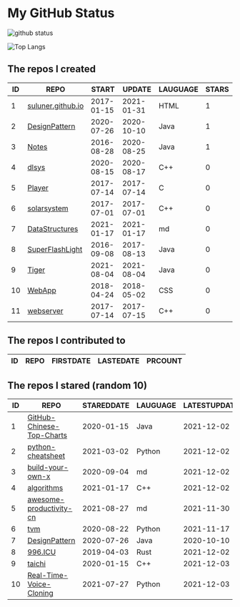 # My GitHub Status

<img src="https://github-readme-stats-1.yihong0618.vercel.app/api?username=ThaddeusJiang&show_icons=true&&&hide_title=true&count_private=true" alt="github status" />

![Top Langs](https://github-readme-stats-1.yihong0618.vercel.app/api/top-langs/?username=ThaddeusJiang&layout=compact)

<!--START_SECTION:my_github-->
## The repos I created
| ID |                               REPO                                |   START    |   UPDATE   | LAUGUAGE | STARS |
|----|-------------------------------------------------------------------|------------|------------|----------|-------|
|  1 | [suluner.github.io](https://github.com/suluner/suluner.github.io) | 2017-01-15 | 2021-01-31 | HTML     |     1 |
|  2 | [DesignPattern](https://github.com/suluner/DesignPattern)         | 2020-07-26 | 2020-10-10 | Java     |     1 |
|  3 | [Notes](https://github.com/suluner/Notes)                         | 2016-08-28 | 2020-08-25 | Java     |     1 |
|  4 | [dlsys](https://github.com/suluner/dlsys)                         | 2020-08-15 | 2020-08-17 | C++      |     0 |
|  5 | [Player](https://github.com/suluner/Player)                       | 2017-07-14 | 2017-07-14 | C        |     0 |
|  6 | [solarsystem](https://github.com/suluner/solarsystem)             | 2017-07-01 | 2017-07-01 | C++      |     0 |
|  7 | [DataStructures](https://github.com/suluner/DataStructures)       | 2021-01-17 | 2021-01-17 | md       |     0 |
|  8 | [SuperFlashLight](https://github.com/suluner/SuperFlashLight)     | 2016-09-08 | 2017-08-13 | Java     |     0 |
|  9 | [Tiger](https://github.com/suluner/Tiger)                         | 2021-08-04 | 2021-08-04 | Java     |     0 |
| 10 | [WebApp](https://github.com/suluner/WebApp)                       | 2018-04-24 | 2018-05-02 | CSS      |     0 |
| 11 | [webserver](https://github.com/suluner/webserver)                 | 2017-07-14 | 2017-07-15 | C++      |     0 |

## The repos I contributed to
| ID | REPO | FIRSTDATE | LASTEDATE | PRCOUNT |
|----|------|-----------|-----------|---------|

## The repos I stared (random 10)
| ID |                                         REPO                                          | STAREDDATE | LAUGUAGE | LATESTUPDATE |
|----|---------------------------------------------------------------------------------------|------------|----------|--------------|
|  1 | [GitHub-Chinese-Top-Charts](https://github.com/kon9chunkit/GitHub-Chinese-Top-Charts) | 2020-01-15 | Java     | 2021-12-02   |
|  2 | [python-cheatsheet](https://github.com/gto76/python-cheatsheet)                       | 2021-03-02 | Python   | 2021-12-02   |
|  3 | [build-your-own-x](https://github.com/danistefanovic/build-your-own-x)                | 2020-09-04 | md       | 2021-12-02   |
|  4 | [algorithms](https://github.com/xtaci/algorithms)                                     | 2021-01-17 | C++      | 2021-12-02   |
|  5 | [awesome-productivity-cn](https://github.com/eastlakeside/awesome-productivity-cn)    | 2021-08-27 | md       | 2021-11-30   |
|  6 | [tvm](https://github.com/tqchen/tvm)                                                  | 2020-08-22 | Python   | 2021-11-17   |
|  7 | [DesignPattern](https://github.com/suluner/DesignPattern)                             | 2020-07-26 | Java     | 2020-10-10   |
|  8 | [996.ICU](https://github.com/996icu/996.ICU)                                          | 2019-04-03 | Rust     | 2021-12-02   |
|  9 | [taichi](https://github.com/taichi-dev/taichi)                                        | 2020-01-15 | C++      | 2021-12-03   |
| 10 | [Real-Time-Voice-Cloning](https://github.com/CorentinJ/Real-Time-Voice-Cloning)       | 2021-07-27 | Python   | 2021-12-03   |

<!--END_SECTION:my_github-->